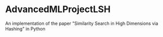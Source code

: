 # AdvancedMLProjectLSH
An implementation of the paper "Similarity Search in High Dimensions via Hashing" in Python
